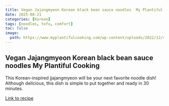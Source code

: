 ```yaml
---
title: Vegan Jajangmyeon Korean black bean sauce noodles  My Plantiful Cooking
date: 2025-08-21
categories: [Korean]
tags: [noodles, tofu, comfort]
toc: false
image:
  path: https://www.myplantifulcooking.com/wp-content/uploads/2022/12/vegan-jajangmyeon-bowl.jpg
---
```


## Vegan Jajangmyeon Korean black bean sauce noodles  My Plantiful Cooking

  This Korean-inspired jjajangmyeon will be your next favorite noodle dish! Although delicious, this dish is simple to put together and ready in 30 minutes.

  [Link to recipe](https://www.myplantifulcooking.com/vegan-jajangmyeon-black-bean-noodles/)

  
